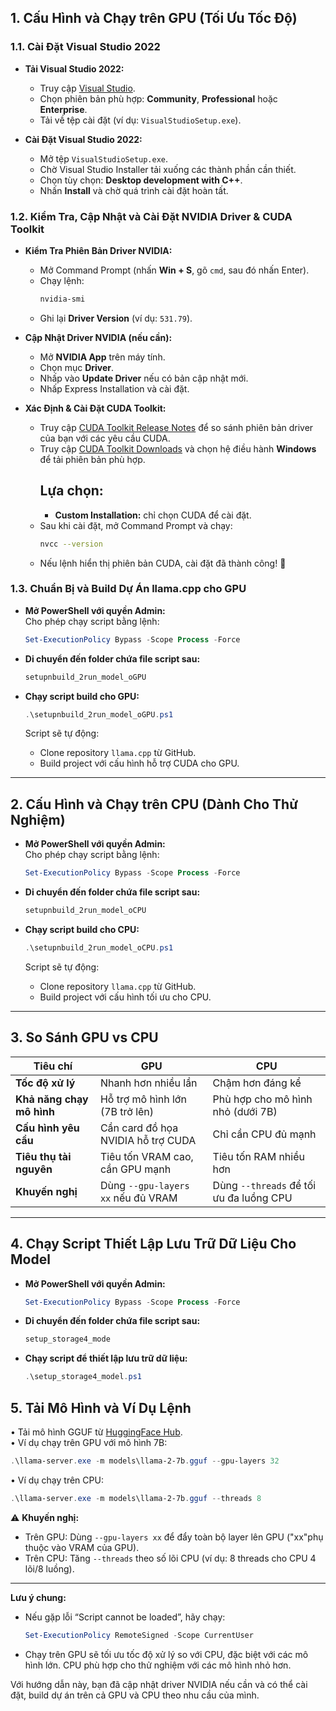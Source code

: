 
## 1. Cấu Hình và Chạy trên GPU (Tối Ưu Tốc Độ)

### 1.1. Cài Đặt Visual Studio 2022

- **Tải Visual Studio 2022:**

  - Truy cập [Visual Studio](https://visualstudio.microsoft.com/).
  - Chọn phiên bản phù hợp: **Community**, **Professional** hoặc **Enterprise**.
  - Tải về tệp cài đặt (ví dụ: `VisualStudioSetup.exe`).

- **Cài Đặt Visual Studio 2022:**

  - Mở tệp `VisualStudioSetup.exe`.
  - Chờ Visual Studio Installer tải xuống các thành phần cần thiết.
  - Chọn tùy chọn: **Desktop development with C++**.
  - Nhấn **Install** và chờ quá trình cài đặt hoàn tất.

### 1.2. Kiểm Tra, Cập Nhật và Cài Đặt NVIDIA Driver & CUDA Toolkit

- **Kiểm Tra Phiên Bản Driver NVIDIA:**

  - Mở Command Prompt (nhấn **Win + S**, gõ `cmd`, sau đó nhấn Enter).
  - Chạy lệnh:
    ```sh
    nvidia-smi
    ```
  - Ghi lại **Driver Version** (ví dụ: `531.79`).

- **Cập Nhật Driver NVIDIA (nếu cần):**

  - Mở **NVIDIA App** trên máy tính.
  - Chọn mục **Driver**.
  - Nhấp vào **Update Driver** nếu có bản cập nhật mới.
  - Nhấp Express Installation và cài đặt.

- **Xác Định & Cài Đặt CUDA Toolkit:**

  - Truy cập [CUDA Toolkit Release Notes](https://docs.nvidia.com/cuda/cuda-toolkit-release-notes/index.html) để so sánh phiên bản driver của bạn với các yêu cầu CUDA.
  - Truy cập [CUDA Toolkit Downloads](https://developer.nvidia.com/cuda-downloads) và chọn hệ điều hành **Windows** để tải phiên bản phù hợp.
    ## Lựa chọn:
    - **Custom Installation:** chỉ chọn CUDA để cài đặt.
  - Sau khi cài đặt, mở Command Prompt và chạy:
    ```sh
    nvcc --version
    ```
  - Nếu lệnh hiển thị phiên bản CUDA, cài đặt đã thành công! 🎉

### 1.3. Chuẩn Bị và Build Dự Án llama.cpp cho GPU

- **Mở PowerShell với quyền Admin:**\
  Cho phép chạy script bằng lệnh:
  ```powershell
  Set-ExecutionPolicy Bypass -Scope Process -Force
  ```
- **Di chuyển đến folder chứa file script sau:**

  ```powershell
  setupnbuild_2run_model_oGPU
  ```
- **Chạy script build cho GPU:**
  ```powershell
  .\setupnbuild_2run_model_oGPU.ps1
  ```
  Script sẽ tự động:
  - Clone repository `llama.cpp` từ GitHub.
  - Build project với cấu hình hỗ trợ CUDA cho GPU.

---

## 2. Cấu Hình và Chạy trên CPU (Dành Cho Thử Nghiệm)

- **Mở PowerShell với quyền Admin:**\
  Cho phép chạy script bằng lệnh:
  ```powershell
  Set-ExecutionPolicy Bypass -Scope Process -Force
  ```
- **Di chuyển đến folder chứa file script sau:**

  ```powershell
  setupnbuild_2run_model_oCPU
  ```
- **Chạy script build cho CPU:**
  ```powershell
  .\setupnbuild_2run_model_oCPU.ps1
  ```
  Script sẽ tự động:
  - Clone repository `llama.cpp` từ GitHub.
  - Build project với cấu hình tối ưu cho CPU.

---

## 3. So Sánh GPU vs CPU

| **Tiêu chí**              | **GPU**                            | **CPU**                                 |
| ------------------------- | ---------------------------------- | --------------------------------------- |
| **Tốc độ xử lý**          | Nhanh hơn nhiều lần                | Chậm hơn đáng kể                        |
| **Khả năng chạy mô hình** | Hỗ trợ mô hình lớn (7B trở lên)    | Phù hợp cho mô hình nhỏ (dưới 7B)       |
| **Cấu hình yêu cầu**      | Cần card đồ họa NVIDIA hỗ trợ CUDA | Chỉ cần CPU đủ mạnh                     |
| **Tiêu thụ tài nguyên**   | Tiêu tốn VRAM cao, cần GPU mạnh    | Tiêu tốn RAM nhiều hơn                  |
| **Khuyến nghị**           | Dùng `--gpu-layers xx` nếu đủ VRAM | Dùng `--threads` để tối ưu đa luồng CPU |

---

## 4. Chạy Script Thiết Lập Lưu Trữ Dữ Liệu Cho Model

- **Mở PowerShell với quyền Admin:**
  ```powershell
  Set-ExecutionPolicy Bypass -Scope Process -Force
  ```
- **Di chuyển đến folder chứa file script sau:**
  ```powershell
  setup_storage4_mode
  ```
- **Chạy script để thiết lập lưu trữ dữ liệu:**
  ```powershell
  .\setup_storage4_model.ps1
  ```


## 5. Tải Mô Hình và Ví Dụ Lệnh

• Tải mô hình GGUF từ [HuggingFace Hub](https://huggingface.co/models?search=gguf).\
• Ví dụ chạy trên GPU với mô hình 7B:

```powershell
.\llama-server.exe -m models\llama-2-7b.gguf --gpu-layers 32 
```

• Ví dụ chạy trên CPU:

```powershell
.\llama-server.exe -m models\llama-2-7b.gguf --threads 8 
```

⚠️ **Khuyến nghị:**

- Trên GPU: Dùng `--gpu-layers xx` để đẩy toàn bộ layer lên GPU ("xx"phụ thuộc vào VRAM của GPU).
- Trên CPU: Tăng `--threads` theo số lõi CPU (ví dụ: 8 threads cho CPU 4 lõi/8 luồng).

---

**Lưu ý chung:**

- Nếu gặp lỗi “Script cannot be loaded”, hãy chạy:
  ```powershell
  Set-ExecutionPolicy RemoteSigned -Scope CurrentUser
  ```
- Chạy trên GPU sẽ tối ưu tốc độ xử lý so với CPU, đặc biệt với các mô hình lớn. CPU phù hợp cho thử nghiệm với các mô hình nhỏ hơn.

Với hướng dẫn này, bạn đã cập nhật driver NVIDIA nếu cần và có thể cài đặt, build dự án trên cả GPU và CPU theo nhu cầu của mình.
